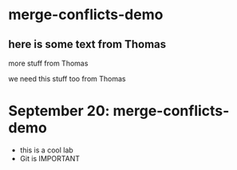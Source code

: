 
# merge-conflicts-demo

## here is some text from Thomas

more stuff from Thomas

we need this stuff too from Thomas

# September 20: merge-conflicts-demo

- this is a cool lab
- Git is IMPORTANT 

